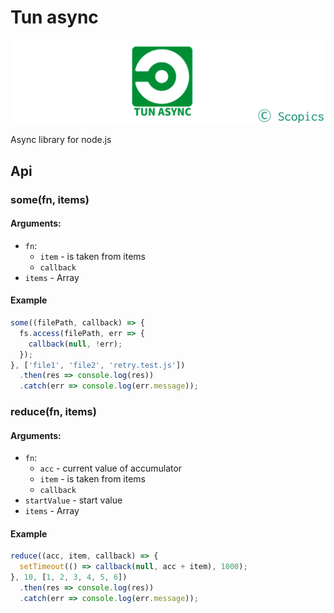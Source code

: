 # Tun async

![Logo](https://raw.githubusercontent.com/MaksGovor/Images/master/Voting-system/Logolib.png)

Async library for node.js

## Api

### some(fn, items)

#### Arguments:
* `fn`:
    * `item` - is taken from items
    * `callback`
* `items` - Array

#### Example
```javascript
some((filePath, callback) => {
  fs.access(filePath, err => {
    callback(null, !err);
  });
}, ['file1', 'file2', 'retry.test.js'])
  .then(res => console.log(res))
  .catch(err => console.log(err.message));
```

### reduce(fn, items)

#### Arguments:
* `fn`:
    * `acc` - current value of accumulator
    * `item` - is taken from items
    * `callback`
* `startValue` - start value
* `items` - Array

#### Example
```javascript
reduce((acc, item, callback) => {
  setTimeout(() => callback(null, acc + item), 1000);
}, 10, [1, 2, 3, 4, 5, 6])
  .then(res => console.log(res))
  .catch(err => console.log(err.message));
```